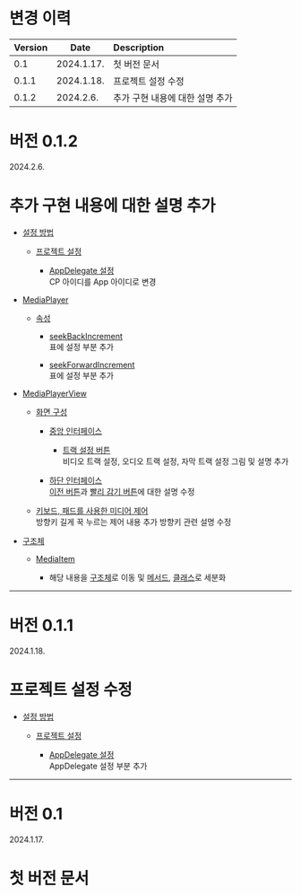 # 변경 이력

| Version   | Date | Description |
|-----------|------|:------------|
| 0.1 | 2024.1.17. | 첫 버전 문서 |
| 0.1.1 | 2024.1.18. | 프로젝트 설정 수정 |
| 0.1.2 | 2024.2.6. | 추가 구현 내용에 대한 설명 추가 |

# 버전 0.1.2
2024.2.6.
<h1>추가 구현 내용에 대한 설명 추가</h1>

* [설정 방법](../how_to_set/project_settings.md)
    
    * [프로젝트 설정](../how_to_set/project_settings.md)

        * [AppDelegate 설정](../how_to_set/project_settings.md#appdelegate-설정)<br>
        CP 아이디를 App 아이디로 변경

* [MediaPlayer](../media_player/home.md)

    * [속성](../media_player/properties/details.md)

        * [seekBackIncrement](../media_player/properties/details.md#seekbackincrement)<br>
        표에 설정 부분 추가

        * [seekForwardIncrement](../media_player/properties/details.md#seekforwardincrement)<br>
        표에 설정 부분 추가

* [MediaPlayerView](../media_player_view/home.md)

    * [화면 구성](../media_player_view/screen_layout/details.md)

        * [중앙 인터페이스](../media_player_view/screen_layout/details.md#중앙-인터페이스)

            * [트랙 설정 버튼](../media_player_view/screen_layout/details.md#3-트랙-설정-버튼)<br>
            비디오 트랙 설정, 오디오 트랙 설정, 자막 트랙 설정 그림 및 설명 추가

        * [하단 인터페이스](../media_player_view/screen_layout/details.md#하단-인터페이스)<br>
        [이전 버튼](../media_player_view/screen_layout/details.md#2-이전-버튼)과 [빨리 감기 버튼](../media_player_view/screen_layout/details.md#5-빨리-감기-버튼)에 대한 설명 수정

    * [키보드, 패드를 사용한 미디어 제어](../media_player_view/media_control_using_keyboard_and_pad/home.md#키보드-패드를-사용한-미디어-제어)<br>
    방향키 길게 꾹 누르는 제어 내용 추가
    방향키 관련 설명 수정

* [구조체](../struct/home.md)

    * [MediaItem](../struct/details.md#mediaitem)
    
        * 해당 내용을 [구조체](../struct/home.md)로 이동 및 [메서드](../struct/details.md#메서드), [클래스](../struct/details.md#클래스)로 세분화


-------
# 버전 0.1.1
2024.1.18.
<h1>프로젝트 설정 수정</h1>

* [설정 방법](../how_to_set/project_settings.md)
    
    * [프로젝트 설정](../how_to_set/project_settings.md)

        * [AppDelegate 설정](../how_to_set/project_settings.md#appdelegate-설정)<br>
        AppDelegate 설정 부분 추가

-------
# 버전 0.1
2024.1.17.
<h1> 첫 버전 문서 </h1>
